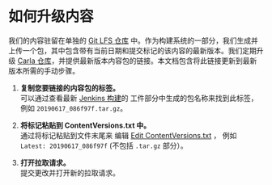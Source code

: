 # 如何升级内容

我们的内容驻留在单独的 [Git LFS 仓库][contentrepolink] 中。作为构建系统的一部分，我们生成并上传一个包，其中包含带有当前日期和提交标记的该内容的最新版本。我们定期升级 [Carla 仓库][carlarepolink]，并提供最新版本内容包的链接。本文档包含将此链接更新到最新版本所需的手动步骤。

1. **复制您要链接的内容包的标签。**<br>
   可以通过查看最新 [Jenkins 构建][jenkinslink]的
工件部分中生成的包名称来找到此标签，例如
   `20190617_086f97f.tar.gz`。

2. **将标记粘贴到 ContentVersions.txt 中。**<br>
   通过将标记粘贴到文件末尾来
编辑 [Edit ContentVersions.txt][cvlink] ，
   例如 `Latest: 20190617_086f97f` (不包括 `.tar.gz` 部分）。

3. **打开拉取请求。**<br>
   提交更改并打开新的拉取请求。

[contentrepolink]: https://bitbucket.org/carla-simulator/carla-content
[carlarepolink]: https://github.com/carla-simulator/carla
[jenkinslink]: http://35.181.165.160:8080/blue/organizations/jenkins/carla-content/activity
[cvlink]: https://github.com/carla-simulator/carla/edit/master/Util/ContentVersions.txt
